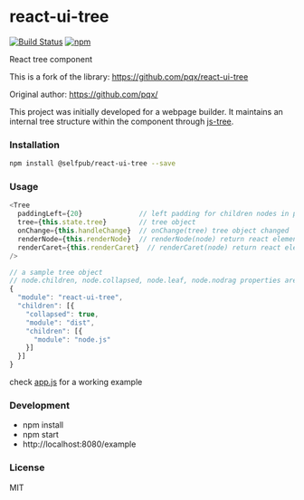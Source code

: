 # react-ui-tree

[![Build Status](https://travis-ci.org/selfpub-org/react-ui-tree.svg)](https://travis-ci.org/selfpub-org/react-ui-tree)
[![npm](https://img.shields.io/npm/v/@selfpub/react-ui-tree.svg)](https://www.npmjs.com/package/@selfpub/react-ui-tree)

React tree component

This is a fork of the library: https://github.com/pqx/react-ui-tree

Original author: https://github.com/pqx/

This project was initially developed for a webpage builder. It maintains an
internal tree structure within the component through
[js-tree](https://github.com/wangzuo/js-tree).

### Installation

```sh
npm install @selfpub/react-ui-tree --save
```

### Usage

```javascript
<Tree
  paddingLeft={20}              // left padding for children nodes in pixels
  tree={this.state.tree}        // tree object
  onChange={this.handleChange}  // onChange(tree) tree object changed
  renderNode={this.renderNode}  // renderNode(node) return react element
  renderCaret={this.renderCaret}  // renderCaret(node) return react element
/>

// a sample tree object
// node.children, node.collapsed, node.leaf, node.nodrag properties are hardcoded
{
  "module": "react-ui-tree",
  "children": [{
    "collapsed": true,
    "module": "dist",
    "children": [{
      "module": "node.js"
    }]
  }]
}
```

check [app.js](https://github.com/selfpub-org/react-ui-tree/blob/master/example/app.js)
for a working example

### Development

- npm install
- npm start
- http://localhost:8080/example

### License

MIT
